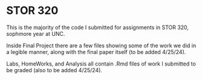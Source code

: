 # STOR 320
This is the majority of the code I submitted for assignments in STOR 320, sophmore year at UNC.

Inside Final Project there are a few files showing some of the work we did in a legible manner, along with the final paper itself (to be added 4/25/24).

Labs, HomeWorks, and Analysis all contain .Rmd files of work I submitted to be graded (also to be added 4/25/24).

